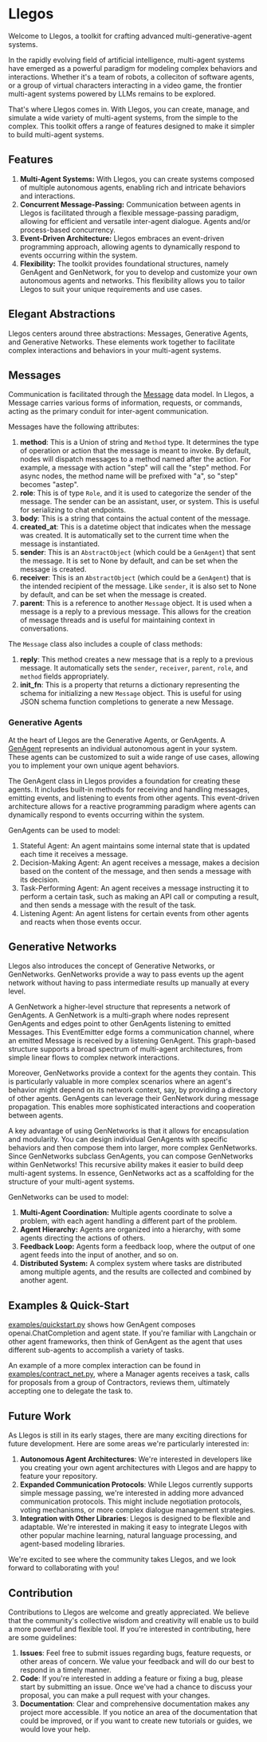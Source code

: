 # Llegos

Welcome to Llegos, a toolkit for crafting advanced multi-generative-agent systems.

In the rapidly evolving field of artificial intelligence, multi-agent systems have emerged as a powerful paradigm for modeling complex behaviors and interactions. Whether it's a team of robots, a colleciton of software agents, or a group of virtual characters interacting in a video game, the frontier multi-agent systems powered by LLMs remains to be explored.

That's where Llegos comes in. With Llegos, you can create, manage, and simulate a wide variety of multi-agent systems, from the simple to the complex. This toolkit offers a range of features designed to make it simpler to build multi-agent systems.

## Features

1. **Multi-Agent Systems:** With Llegos, you can create systems composed of multiple autonomous agents, enabling rich and intricate behaviors and interactions.
2. **Concurrent Message-Passing:** Communication between agents in Llegos is facilitated through a flexible message-passing paradigm, allowing for efficient and versatile inter-agent dialogue. Agents and/or process-based concurrency.
4. **Event-Driven Architecture:** Llegos embraces an event-driven programming approach, allowing agents to dynamically respond to events occurring within the system.
5. **Flexibility:** The toolkit provides foundational structures, namely GenAgent and GenNetwork, for you to develop and customize your own autonomous agents and networks. This flexibility allows you to tailor Llegos to suit your unique requirements and use cases.

## Elegant Abstractions

Llegos centers around three abstractions: Messages, Generative Agents, and Generative Networks. These elements work together to facilitate complex interactions and behaviors in your multi-agent systems.

## Messages

Communication is facilitated through the [Message](./Llegos/message.py) data model. In Llegos, a Message carries various forms of information, requests, or commands, acting as the primary conduit for inter-agent communication.

Messages have the following attributes:

1. **method**: This is a Union of string and `Method` type. It determines the type of operation or action that the message is meant to invoke. By default, nodes will dispatch messages to a method named after the action. For example, a message with action "step" will call the "step" method. For async nodes, the method name will be prefixed with "a", so "step" becomes "astep".
2. **role**: This is of type `Role`, and it is used to categorize the sender of the message. The sender can be an assistant, user, or system. This is useful for serializing to chat endpoints.
3. **body**: This is a string that contains the actual content of the message.
4. **created_at**: This is a datetime object that indicates when the message was created. It is automatically set to the current time when the message is instantiated.
5. **sender**: This is an `AbstractObject` (which could be a `GenAgent`) that sent the message. It is set to None by default, and can be set when the message is created.
6. **receiver**: This is an `AbstractObject` (which could be a `GenAgent`) that is the intended recipient of the message. Like `sender`, it is also set to None by default, and can be set when the message is created.
7. **parent**: This is a reference to another `Message` object. It is used when a message is a reply to a previous message. This allows for the creation of message threads and is useful for maintaining context in conversations.

The `Message` class also includes a couple of class methods:

1. **reply**: This method creates a new message that is a reply to a previous message. It automatically sets the `sender`, `receiver`, `parent`, `role`, and `method` fields appropriately.
2. **init_fn**: This is a property that returns a dictionary representing the schema for initializing a new `Message` object. This is useful for using JSON schema function completions to generate a new Message.

### Generative Agents

At the heart of Llegos are the Generative Agents, or GenAgents. A [GenAgent](./Llegos/base.py) represents an individual autonomous agent in your system. These agents can be customized to suit a wide range of use cases, allowing you to implement your own unique agent behaviors.

The GenAgent class in Llegos provides a foundation for creating these agents. It includes built-in methods for receiving and handling messages, emitting events, and listening to events from other agents. This event-driven architecture allows for a reactive programming paradigm where agents can dynamically respond to events occurring within the system.

GenAgents can be used to model:

1. Stateful Agent: An agent maintains some internal state that is updated each time it receives a message.
2. Decision-Making Agent: An agent receives a message, makes a decision based on the content of the message, and then sends a message with its decision.
3. Task-Performing Agent: An agent receives a message instructing it to perform a certain task, such as making an API call or computing a result, and then sends a message with the result of the task.
4. Listening Agent: An agent listens for certain events from other agents and reacts when those events occur.

## Generative Networks

Llegos also introduces the concept of Generative Networks, or GenNetworks.  GenNetworks provide a way to pass events up the agent network without having to pass intermediate results up manually at every level.

A GenNetwork a higher-level structure that represents a network of GenAgents. A GenNetwork is a multi-graph where nodes represent GenAgents and edges point to other GenAgents listening to emitted Messages. This EventEmitter edge forms a communication channel, where an emitted Message is received by a listening GenAgent. This graph-based structure supports a broad spectrum of multi-agent architectures, from simple linear flows to complex network interactions.

Moreover, GenNetworks provide a context for the agents they contain. This is particularly valuable in more complex scenarios where an agent's behavior might depend on its network context, say, by providing a directory of other agents. GenAgents can leverage their GenNetwork during message propagation. This enables more sophisticated interactions and cooperation between agents.

A key advantage of using GenNetworks is that it allows for encapsulation and modularity. You can design individual GenAgents with specific behaviors and then compose them into larger, more complex GenNetworks. Since GenNetworks subclass GenAgents, you can compose GenNetworks within GenNetworks! This recursive ability makes it easier to build deep multi-agent systems. In essence, GenNetworks act as a scaffolding for the structure of your multi-agent systems.

GenNetworks can be used to model:

1. **Multi-Agent Coordination:** Multiple agents coordinate to solve a problem, with each agent handling a different part of the problem.
2. **Agent Hierarchy:** Agents are organized into a hierarchy, with some agents directing the actions of others.
3. **Feedback Loop:** Agents form a feedback loop, where the output of one agent feeds into the input of another, and so on.
4. **Distributed System:** A complex system where tasks are distributed among multiple agents, and the results are collected and combined by another agent.


## Examples & Quick-Start

[examples/quickstart.py](./examples/quickstart.py) shows how GenAgent composes openai.ChatCompletion and agent state. If you're familiar with Langchain or other agent frameworks, then think of GenAgent as the agent that uses different sub-agents to accomplish a variety of tasks.

An example of a more complex interaction can be found in [examples/contract_net.py](./examples/contract_net.py), where a Manager agents receives a task, calls for proposals from a group of Contractors, reviews them, ultimately accepting one to delegate the task to.

## Future Work

As Llegos is still in its early stages, there are many exciting directions for future development. Here are some areas we're particularly interested in:

1. **Autonomous Agent Architectures**: We're interested in developers like you creating your own agent architectures with Llegos and are happy to feature your repository.
1. **Expanded Communication Protocols**: While Llegos currently supports simple message passing, we're interested in adding more advanced communication protocols. This might include negotiation protocols, voting mechanisms, or more complex dialogue management strategies.
3. **Integration with Other Libraries**: Llegos is designed to be flexible and adaptable. We're interested in making it easy to integrate Llegos with other popular machine learning, natural language processing, and agent-based modeling libraries.

We're excited to see where the community takes Llegos, and we look forward to collaborating with you!

## Contribution

Contributions to Llegos are welcome and greatly appreciated. We believe that the community's collective wisdom and creativity will enable us to build a more powerful and flexible tool. If you're interested in contributing, here are some guidelines:

1. **Issues**: Feel free to submit issues regarding bugs, feature requests, or other areas of concern. We value your feedback and will do our best to respond in a timely manner.
2. **Code**: If you're interested in adding a feature or fixing a bug, please start by submitting an issue. Once we've had a chance to discuss your proposal, you can make a pull request with your changes.
3. **Documentation**: Clear and comprehensive documentation makes any project more accessible. If you notice an area of the documentation that could be improved, or if you want to create new tutorials or guides, we would love your help.
